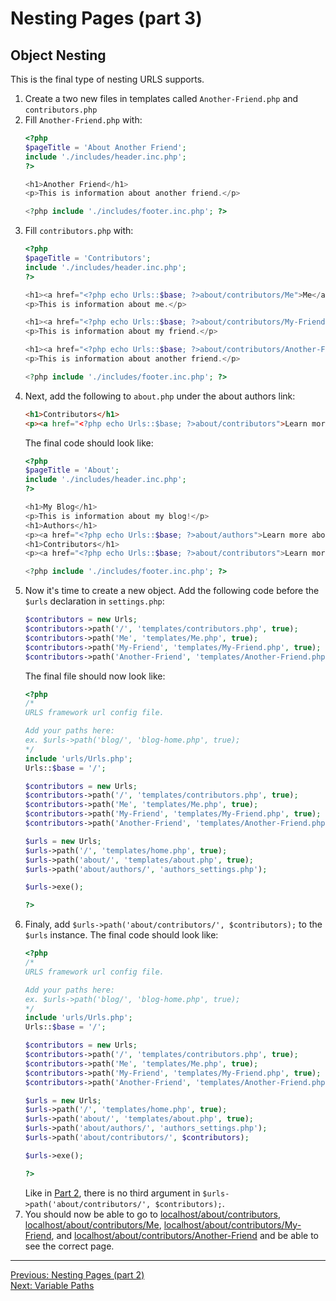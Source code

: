 # Nesting Pages (part 3)
## Object Nesting
This is the final type of nesting URLS supports.
1. Create a two new files in templates called `Another-Friend.php` and `contributors.php`
2. Fill `Another-Friend.php` with:
   ```PHP
   <?php
   $pageTitle = 'About Another Friend';
   include './includes/header.inc.php';
   ?>
   
   <h1>Another Friend</h1>
   <p>This is information about another friend.</p>
   
   <?php include './includes/footer.inc.php'; ?>
   ```
3. Fill `contributors.php` with:
   ```PHP
   <?php
   $pageTitle = 'Contributors';
   include './includes/header.inc.php';
   ?>
   
   <h1><a href="<?php echo Urls::$base; ?>about/contributors/Me">Me</a></h1>
   <p>This is information about me.</p>
   
   <h1><a href="<?php echo Urls::$base; ?>about/contributors/My-Friend">My Friend</a></h1>
   <p>This is information about my friend.</p>
   
   <h1><a href="<?php echo Urls::$base; ?>about/contributors/Another-Friend">Another Friend</a></h1>
   <p>This is information about another friend.</p>
   
   <?php include './includes/footer.inc.php'; ?>
   ```
4. Next, add the following to `about.php` under the about authors link:
   ```HTML
   <h1>Contributors</h1>
   <p><a href="<?php echo Urls::$base; ?>about/contributors">Learn more about the contributors!<a></p>
   ```
   The final code should look like:
   ```PHP
   <?php
   $pageTitle = 'About';
   include './includes/header.inc.php';
   ?>
   
   <h1>My Blog</h1>
   <p>This is information about my blog!</p>
   <h1>Authors</h1>
   <p><a href="<?php echo Urls::$base; ?>about/authors">Learn more about the authors!<a></p>
   <h1>Contributors</h1>
   <p><a href="<?php echo Urls::$base; ?>about/contributors">Learn more about the contributors!<a></p>
   
   <?php include './includes/footer.inc.php'; ?>
   ```
5. Now it's time to create a new object. Add the following code before the `$urls` declaration in `settings.php`:
   ```PHP
   $contributors = new Urls;
   $contributors->path('/', 'templates/contributors.php', true);
   $contributors->path('Me', 'templates/Me.php', true);
   $contributors->path('My-Friend', 'templates/My-Friend.php', true);
   $contributors->path('Another-Friend', 'templates/Another-Friend.php', true);
   ```
   The final file should now look like:
   ```PHP
   <?php
   /*
   URLS framework url config file.
   
   Add your paths here:
   ex. $urls->path('blog/', 'blog-home.php', true);
   */
   include 'urls/Urls.php';
   Urls::$base = '/';
   
   $contributors = new Urls;
   $contributors->path('/', 'templates/contributors.php', true);
   $contributors->path('Me', 'templates/Me.php', true);
   $contributors->path('My-Friend', 'templates/My-Friend.php', true);
   $contributors->path('Another-Friend', 'templates/Another-Friend.php', true);
   
   $urls = new Urls;
   $urls->path('/', 'templates/home.php', true);
   $urls->path('about/', 'templates/about.php', true);
   $urls->path('about/authors/', 'authors_settings.php');
   
   $urls->exe();
   
   ?>
   ```
6. Finaly, add `$urls->path('about/contributors/', $contributors);` to the `$urls` instance. The final code should look like:
   ```PHP
   <?php
   /*
   URLS framework url config file.
   
   Add your paths here:
   ex. $urls->path('blog/', 'blog-home.php', true);
   */
   include 'urls/Urls.php';
   Urls::$base = '/';
   
   $contributors = new Urls;
   $contributors->path('/', 'templates/contributors.php', true);
   $contributors->path('Me', 'templates/Me.php', true);
   $contributors->path('My-Friend', 'templates/My-Friend.php', true);
   $contributors->path('Another-Friend', 'templates/Another-Friend.php', true);
   
   $urls = new Urls;
   $urls->path('/', 'templates/home.php', true);
   $urls->path('about/', 'templates/about.php', true);
   $urls->path('about/authors/', 'authors_settings.php');
   $urls->path('about/contributors/', $contributors);
   
   $urls->exe();
   
   ?>
   ```
   Like in [Part 2](nesting_p2.md), there is no third argument in `$urls->path('about/contributors/', $contributors);`.
7.  You should now be able to go to [localhost/about/contributors](http://localhost/about/contributors), [localhost/about/contributors/Me](http://localhost/about/contributors/Me), [localhost/about/contributors/My-Friend](http://localhost/about/contributors/My-Friend), and [localhost/about/contributors/Another-Friend](http://localhost/about/contributors/Another-Friend) and be able to see the correct page.
___
[Previous: Nesting Pages (part 2)](nesting_p2.md)  
[Next: Variable Paths](variable.md)
